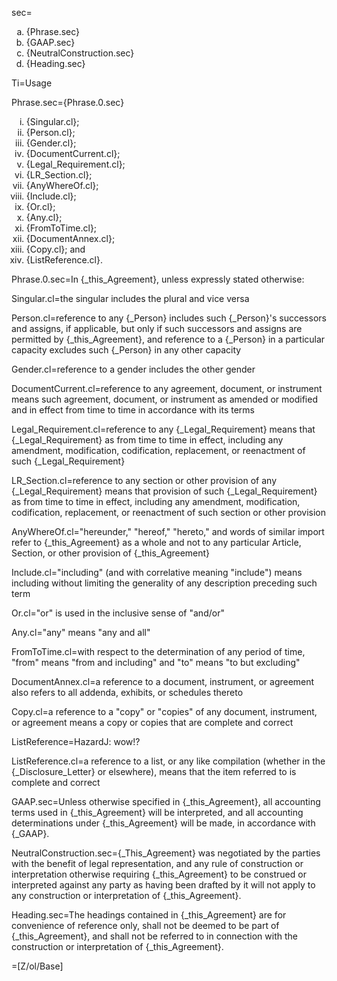 sec=<ol type="a"><li>{Phrase.sec}<li>{GAAP.sec}<li>{NeutralConstruction.sec}<li>{Heading.sec}</li></ol>

Ti=Usage

Phrase.sec={Phrase.0.sec}<ol type="i"><li>{Singular.cl};<li>{Person.cl};<li>{Gender.cl};<li>{DocumentCurrent.cl};<li>{Legal_Requirement.cl};<li>{LR_Section.cl};<li>{AnyWhereOf.cl};<li>{Include.cl};<li>{Or.cl};<li>{Any.cl};<li>{FromToTime.cl};<li>{DocumentAnnex.cl};<li>{Copy.cl}; and<li>{ListReference.cl}.</li></ol>

Phrase.0.sec=In {_this_Agreement}, unless expressly stated otherwise:

Singular.cl=the singular includes the plural and vice versa

Person.cl=reference to any {_Person} includes such {_Person}'s successors and assigns, if applicable, but only if such successors and assigns are permitted by {_this_Agreement}, and reference to a {_Person} in a particular capacity excludes such {_Person} in any other capacity

Gender.cl=reference to a gender includes the other gender

DocumentCurrent.cl=reference to any agreement, document, or instrument means such agreement, document, or instrument as amended or modified and in effect from time to time in accordance with its terms

Legal_Requirement.cl=reference to any {_Legal_Requirement} means that {_Legal_Requirement} as from time to time in effect, including any amendment, modification, codification, replacement, or reenactment of such {_Legal_Requirement}

LR_Section.cl=reference to any section or other provision of any {_Legal_Requirement} means that provision of such {_Legal_Requirement} as from time to time in effect, including any amendment, modification, codification, replacement, or reenactment of such section or other provision

AnyWhereOf.cl="hereunder," "hereof," "hereto," and words of similar import refer to {_this_Agreement} as a whole and not to any particular Article, Section, or other provision of {_this_Agreement}

Include.cl="including" (and with correlative meaning "include") means including without limiting the generality of any description preceding such term

Or.cl="or" is used in the inclusive sense of "and/or"

Any.cl="any" means "any and all"

FromToTime.cl=with respect to the determination of any period of time, "from" means "from and including" and "to" means "to but excluding"

DocumentAnnex.cl=a reference to a document, instrument, or agreement also refers to all addenda, exhibits, or schedules thereto

Copy.cl=a reference to a "copy" or "copies" of any document, instrument, or agreement means a copy or copies that are complete and correct

ListReference=HazardJ: wow!?

ListReference.cl=a reference to a list, or any like compilation (whether in the {_Disclosure_Letter} or elsewhere), means that the item referred to is complete and correct

GAAP.sec=Unless otherwise specified in {_this_Agreement}, all accounting terms used in {_this_Agreement} will be interpreted, and all accounting determinations under {_this_Agreement} will be made, in accordance with {_GAAP}.

NeutralConstruction.sec={_This_Agreement} was negotiated by the parties with the benefit of legal representation, and any rule of construction or interpretation otherwise requiring {_this_Agreement} to be construed or interpreted against any party as having been drafted by it will not apply to any construction or interpretation of {_this_Agreement}.

Heading.sec=The headings contained in {_this_Agreement} are for convenience of reference only, shall not be deemed to be part of {_this_Agreement}, and shall not be referred to in connection with the construction or interpretation of {_this_Agreement}.
  
=[Z/ol/Base]
